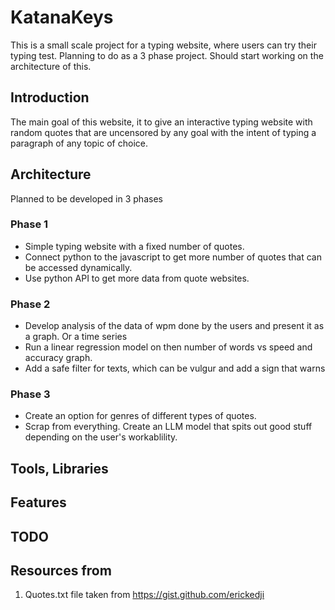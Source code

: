 # KatanaKeys
This is a small scale project for a typing website, where users can try their typing test. 
Planning to do as a 3 phase project. Should start working on the architecture of this.

## Introduction
The main goal of this website, it to give an interactive typing website with random quotes that are uncensored by any goal with the intent of typing a paragraph of any topic of choice.

## Architecture
Planned to be developed in 3 phases

### Phase 1
* Simple typing website with a fixed number of quotes.
* Connect python to the javascript to get more number of quotes that can be accessed dynamically.
* Use python API to get more data from quote websites.

### Phase 2
* Develop analysis of the data of wpm done by the users and present it as a graph. Or a time series
* Run a linear regression model on then number of words vs speed and accuracy graph.
* Add a safe filter for texts, which can be vulgur and add a sign that warns

### Phase 3
* Create an option for genres of different types of quotes.
* Scrap from everything. Create an LLM model that spits out good stuff depending on the user's workablility.

## Tools, Libraries
## Features
## TODO

## Resources from
1. Quotes.txt file taken from https://gist.github.com/erickedji